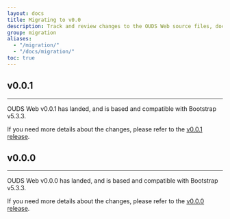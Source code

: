 ```yaml
---
layout: docs
title: Migrating to v0.0
description: Track and review changes to the OUDS Web source files, documentation, and components to help you migrate to v0.0.
group: migration
aliases:
  - "/migration/"
  - "/docs/migration/"
toc: true
---
```


## v0.0.1

<hr class="mb-4">

OUDS Web v0.0.1 has landed, and is based and compatible with Bootstrap v5.3.3.

If you need more details about the changes, please refer to the [v0.0.1 release](https://github.com/Orange-OpenSource/Orange-Boosted-Bootstrap/releases/tag/v0.0.1-ouds-web).

## v0.0.0

<hr class="mb-4">

OUDS Web v0.0.0 has landed, and is based and compatible with Bootstrap v5.3.3.

If you need more details about the changes, please refer to the [v0.0.0 release](https://github.com/Orange-OpenSource/Orange-Boosted-Bootstrap/releases/tag/v0.0.0-ouds-web).
